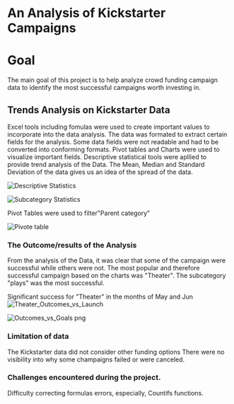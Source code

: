 # An Analysis of Kickstarter Campaigns
# Goal
The main goal of this project is to help analyze crowd funding campaign data to identify the most successful campaigns worth investing in.

## Trends Analysis on Kickstarter Data

Excel tools including fomulas were used to create important values to incorporate into the data analysis. The data was formated to extract certain fields for the analysis. Some data fields were not readable and had to be converted into conforming formats. Pivot tables and Charts were used to visualize important fields.
Descriptive statistical tools were apllied to provide trend analysis of the Data. The Mean, Median and Standard Deviation of the data gives us an idea of the spread of the data.

![Descriptive Statistics](https://user-images.githubusercontent.com/75961117/108610889-55bb4100-73a7-11eb-834f-9db4850fb073.png)


![Subcategory Statistics](https://user-images.githubusercontent.com/75961117/108610919-a16dea80-73a7-11eb-8a86-85fbe7dd1daa.png)


Pivot Tables were used to filter"Parent category"

![Pivote table](https://user-images.githubusercontent.com/75961117/108611070-d9c1f880-73a8-11eb-8509-e77dd1c1c533.png)

### The Outcome/results of the Analysis
From the analysis of the Data, it was clear that some of the campaign were successful while others were not. 
The most popular and therefore successful campaign based on the charts was "Theater".
The subcategory "plays" was the most successful. 

Significant success for "Theater" in the months of May and Jun
![Theater_Outcomes_vs_Launch](https://user-images.githubusercontent.com/75961117/108610947-e3972c00-73a7-11eb-809f-5e9aa23962ee.png)


![Outcomes_vs_Goals png](https://user-images.githubusercontent.com/75961117/108610983-15a88e00-73a8-11eb-9a0a-0996f03abdf7.png)

### Limitation of data

The Kickstarter data did not consider other funding options
There were no visibility into why some champaigns failed or were canceled.

### Challenges encountered during the project.

Difficulty correcting formulas errors, especially, Countifs functions.









